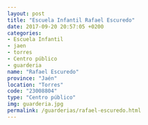 ```yaml
---
layout: post
title: "Escuela Infantil Rafael Escuredo"
date: 2017-09-20 20:57:05 +0200
categories:
- Escuela Infantil
- jaen
- torres
- Centro público
- guarderia
name: "Rafael Escuredo"
province: "Jaén"
location: "Torres"
code: "23008804"
type: "Centro público"
img: guarderia.jpg
permalink: /guarderias/rafael-escuredo.html
---
```

